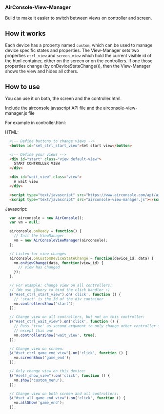 ### AirConsole-View-Manager

Build to make it easier to switch between views on controller and screen.

## How it works

Each device has a property named ``custom``, which can be used to manage device
specific states and properties.
The View-Manager sets two properties ``ctrl_view`` and ``screen_view`` which hold the current
visible id of the html container, either on the screen or on the controllers.
If one those properties change (by onDeviceStateChange()), then the View-Manager shows
the view and hides all others.

## How to use

You can use it on both, the screen and the controller.html.

Include the airconsole javascript API file and the airconsole-view-manager.js file

For example in controller.html:

HTML:

```html
  <!-- Define buttons to change views -->
  <button id="set_ctrl_start_view">Set start view</button>

  <!-- Define your views -->
  <div id="start" class="view default-view">
    START CONTROLLER VIEW
  </div>

  <div id="wait_view" class="view">
    A wait view
  </div>

  <script type="text/javascript" src="https://www.airconsole.com/api/airconsole-latest.js"></script>
  <script type="text/javascript" src="airconsole-view-manager.js"></script>
```

Javascript:

```javascript
  var airconsole = new AirConsole();
  var vm = null;

  airconsole.onReady = function() {
    // Init the ViewManager
    vm = new AirConsoleViewManager(airconsole);
  };

  // Listen for view changes
  airconsole.onCustomDeviceStateChange = function(device_id, data) {
    vm.onViewChange(data, function(view_id) {
      // view has changed
    });
  };

  // For example: change view on all controllers:
  // (We use jQuery to bind the click handler :)
  $("#set_ctrl_start_view").on('click', function () {
    // 'start' is the Id of the div container
    vm.controllersShow('start');
  });

  // Change view on all controllers, but not on this controller:
  $("#set_ctrl_wait_view").on('click', function () {
    // Pass 'true' as second argument to only change other controller's views,
    // except this one
    vm.controllersShow('wait_view', true);
  });

  // Change view on screen:
  $("#set_ctrl_game_end_view").on('click', function () {
    vm.screenShow('game_end');
  });

  // Only change view on this device:
  $("#self_show_view").on('click', function () {
    vm.show('custom_menu');
  });

  // Change view on both screen and all controllers:
  $("#set_all_game_end_view").on('click', function () {
    vm.allShow('game_end');
  });
```
